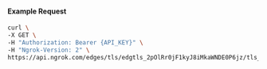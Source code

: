 <!-- Code generated for API Clients. DO NOT EDIT. -->

#### Example Request

```bash
curl \
-X GET \
-H "Authorization: Bearer {API_KEY}" \
-H "Ngrok-Version: 2" \
https://api.ngrok.com/edges/tls/edgtls_2pOlRr0jF1kyJ8iMkaWNDE0P6jz/tls_termination
```
